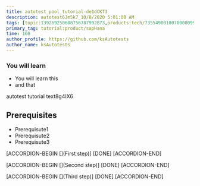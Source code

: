 ```yaml
---
title: autotest_pool_tutorial-de1dCKT3
description: autotest6Jm5k7_10/8/2020 5:01:08 AM
tags: [topic:139269250608756787992873,products:tech/73554900100700000996,tutorial:experience/advanced]
primary_tag: tutorial:product/sapHana
time: 160
author_profile: https://github.com/ksAutotests
author_name: ksAutotests
---
```

### You will learn
- You will learn this
- and that

autotest tutorial text8g4IX6

## Prerequisites
- Prerequisute1
- Prerequisute2
- Prerequisute3

[ACCORDION-BEGIN [](First step)]
[DONE]
[ACCORDION-END]

[ACCORDION-BEGIN [](Second step)]
[DONE]
[ACCORDION-END]

[ACCORDION-BEGIN [](Third step)]
[DONE]
[ACCORDION-END]

